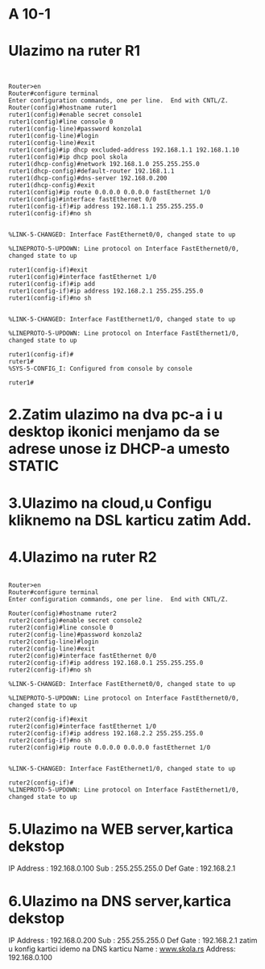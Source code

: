 A 10-1
====================

# Ulazimo na ruter R1

<pre><code>

Router>en
Router#configure terminal 
Enter configuration commands, one per line.  End with CNTL/Z.
Router(config)#hostname ruter1
ruter1(config)#enable secret console1
ruter1(config)#line console 0
ruter1(config-line)#password konzola1
ruter1(config-line)#login
ruter1(config-line)#exit
ruter1(config)#ip dhcp excluded-address 192.168.1.1 192.168.1.10
ruter1(config)#ip dhcp pool skola
ruter1(dhcp-config)#network 192.168.1.0 255.255.255.0
ruter1(dhcp-config)#default-router 192.168.1.1
ruter1(dhcp-config)#dns-server 192.168.0.200
ruter1(dhcp-config)#exit
ruter1(config)#ip route 0.0.0.0 0.0.0.0 fastEthernet 1/0
ruter1(config)#interface fastEthernet 0/0
ruter1(config-if)#ip address 192.168.1.1 255.255.255.0
ruter1(config-if)#no sh


%LINK-5-CHANGED: Interface FastEthernet0/0, changed state to up

%LINEPROTO-5-UPDOWN: Line protocol on Interface FastEthernet0/0, changed state to up

ruter1(config-if)#exit
ruter1(config)#interface fastEthernet 1/0
ruter1(config-if)#ip add
ruter1(config-if)#ip address 192.168.2.1 255.255.255.0
ruter1(config-if)#no sh


%LINK-5-CHANGED: Interface FastEthernet1/0, changed state to up

%LINEPROTO-5-UPDOWN: Line protocol on Interface FastEthernet1/0, changed state to up

ruter1(config-if)#
ruter1#
%SYS-5-CONFIG_I: Configured from console by console

ruter1#
</code></pre>

# 2.Zatim ulazimo na dva pc-a i u desktop ikonici menjamo da se adrese unose iz DHCP-a umesto STATIC

# 3.Ulazimo na cloud,u Configu kliknemo na DSL karticu zatim Add.

# 4.Ulazimo na ruter R2

<pre><code>
Router>en
Router#configure terminal 
Enter configuration commands, one per line.  End with CNTL/Z.

Router(config)#hostname ruter2
ruter2(config)#enable secret console2
ruter2(config)#line console 0
ruter2(config-line)#password konzola2
ruter2(config-line)#login
ruter2(config-line)#exit
ruter2(config)#interface fastEthernet 0/0
ruter2(config-if)#ip address 192.168.0.1 255.255.255.0
ruter2(config-if)#no sh

%LINK-5-CHANGED: Interface FastEthernet0/0, changed state to up

%LINEPROTO-5-UPDOWN: Line protocol on Interface FastEthernet0/0, changed state to up

ruter2(config-if)#exit
ruter2(config)#interface fastEthernet 1/0
ruter2(config-if)#ip address 192.168.2.2 255.255.255.0
ruter2(config-if)#no sh
ruter2(config)#ip route 0.0.0.0 0.0.0.0 fastEthernet 1/0


%LINK-5-CHANGED: Interface FastEthernet1/0, changed state to up

ruter2(config-if)#
%LINEPROTO-5-UPDOWN: Line protocol on Interface FastEthernet1/0, changed state to up
</code></pre>
# 5.Ulazimo na WEB server,kartica dekstop
IP Address : 192.168.0.100
Sub : 255.255.255.0
Def Gate : 192.168.2.1
# 6.Ulazimo na DNS server,kartica dekstop
IP Address : 192.168.0.200
Sub : 255.255.255.0
Def Gate : 192.168.2.1
zatim u konfig kartici idemo na DNS karticu Name : www.skola.rs Address: 192.168.0.100





